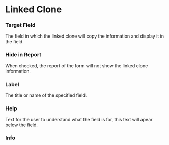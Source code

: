 # Linked Clone

### Target Field
The field in which the linked clone will copy the information and display it in the field.
### Hide in Report
When checked, the report of the form will not show the linked clone information.
### Label
The title or name of the specified field.
### Help
Text for the user to understand what the field is for, this text will apear below the field.
### Info
